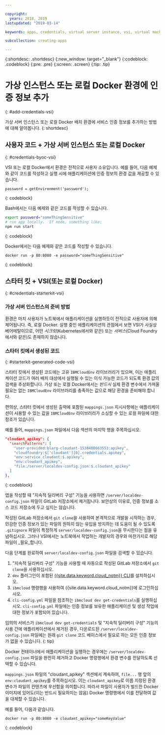 ```yaml
---

copyright:
  years: 2018, 2019
lastupdated: "2019-03-14"

keywords: apps, credentials, virtual server instance, vsi, virtual machine, vm

subcollection: creating-apps

---
```


{:shortdesc: .shortdesc}
{:new_window: target="_blank"}
{:codeblock: .codeblock}
{:pre: .pre}
{:screen: .screen}
{:tip: .tip}

# 가상 인스턴스 또는 로컬 Docker 환경에 인증 정보 추가
{: #add-credentials-vsi}

가상 서버 인스턴스 또는 로컬 Docker 배치 환경에 서비스 인증 정보를 추가하는 방법에 대해 알아봅니다.
{: shortdesc}

## 사용자 코드 + 가상 서버 인스턴스 또는 로컬 Docker
{: #credentials-byoc-vsi}

VSI 또는 로컬 Docker에서 환경은 전적으로 사용자 소유입니다. 예를 들어, 다음 예제와 같이 코드를 작성하고 실행 시에 애플리케이션에 인증 정보의 환경 값을 제공할 수 있습니다.
```
password = getEnvironment('password');
```
{: codeblock}

Bash에서는 다음 예제와 같은 코드를 작성할 수 있습니다.
```bash
export password="someThingSensitive"
# run app locally.  If node, something like:
npm run start
```
{: codeblock}

Docker에서는 다음 예제와 같은 코드를 작성할 수 있습니다.
```
docker run -p 80:8080 -e password="someThingSensitive"
```
{: codeblock}

## 스타터 킷 + VSI(또는 로컬 Docker)
{: #credentials-starterkit-vsi}

### 가상 서버 인스턴스의 준비 방법

환경은 마치 사용자가 노트북에서 애플리케이션을 실행하듯이 전적으로 사용자에 의해 제어됩니다. 즉, 로컬 Docker. 실행 중인 애플리케이션의 관점에서 보면 VSI가 사실상 베어메탈이므로, 어떤 _시크릿_(Kubernetes에서와 같은) 또는 _서비스_(Cloud Foundry에서와 같은)도 존재하지 않습니다.

### 스타터 킷에서 생성된 코드
{: #starterkit-generated-code-vsi}

스타터 킷에서 생성된 코드에는 고유 `IBMCloudEnv` 라이브러리가 있으며, 이는 애플리케이션 코드가 여러 배치 대상에서 실행될 수 있는 이식 가능한 코드가 되도록 환경 값의 검색을 추상화합니다. 가상 또는 로컬 Docker에서는 _반드시_ 실제 환경 변수에서 가져올 필요는 없는 `IBMCloudEnv` 라이브러리를 충족하는 값으로 해당 환경을 준비해야 합니다.

편의상, 스타터 킷에서 생성된 출력에 포함된 `mappings.json` 지시사항에는 애플리케이션이 사용할 수 있는 값을 `IBMCloudEnv` 라이브러리가 소싱할 수 있는 로컬 파일에 대한 참조가 있습니다.

예를 들어, `mappings.json` 파일에서 다음 섹션의 마지막 행을 주목하십시오.
```json
"cloudant_apikey": {
  "searchPatterns": [
    "user-provided:blarg-cloudant-1538408663553:apikey",
    "cloudfoundry:$['cloudant'][0].credentials.apikey",
    "env:service_cloudant:$.apikey",
    "env:cloudant_apikey",
    "file:/server/localdev-config.json:$.cloudant_apikey"
  ]
},
```
{: codeblock}

앱을 작성할 때 "지속적 딜리버리 구성" 기능을 사용하면 `/server/localdev-config.json` 파일이 GitLab 저장소에서 제거됩니다. 보안상의 이유로, 인증 정보를 소스 코드 저장소에 두고 싶지는 않습니다.

작성된 GitLab 저장소에서 `git clone`을 사용하여 본격적으로 개발을 시작하는 경우, 민감한 인증 정보가 있는 파일의 원하지 않는 유입을 방지하는 데 도움이 될 수 있도록 `.gitignore` 파일이 특정하게 `server/localdev-config.json`을 무시한다는 점을 유념하십시오. 그러나 VSI에서는 노트북에서 작업하는 개발자의 경우와 마찬가지로 해당 파일이 _필요_합니다.

다음 단계를 완료하여 `server/localdev-config.json` 파일을 검색할 수 있습니다.

1. "지속적 딜리버리 구성" 기능을 사용할 때 자동으로 작성된 GitLab 저장소에서 `git clone`을 사용하십시오.
2. `dev` 플러그인이 포함된 [{{site.data.keyword.cloud_notm}} CLI](/docs/cli?topic=cloud-cli-ibmcloud-cli)를 설치하십시오.
3. `ibmcloud` 명령행을 사용하여 {{site.data.keyword.cloud_notm}}에 로그인하십시오.
4. `cli-config.yml` 파일을 참조하는 `ibmcloud dev get-credentials`를 실행하십시오. `cli-config.yml` 파일에는 인증 정보를 보유한 애플리케이션 및 생성 작업에 대한 정보가 포함되어 있습니다.

임의의 서비스가 `ibmcloud dev get-credentials` 및 "지속적 딜리버리 구성" 기능의 사용 간에 애플리케이션에서 제거된 경우, 다운로드된 `/server/localdev-config.json` 파일에는 원래 `git clone` 코드 베이스에서 필요로 하는 모든 인증 정보가 없을 수 있습니다.
{: tip}

Docker 컨테이너에서 애플리케이션을 실행하는 경우에는 `/server/localdev-config.json` 파일을 완전히 제거하고 Docker 명령행에서 환경 변수를 전달하도록 선택할 수 있습니다.

`mappings.json` 파일의 "cloudant_apikey" 섹션에서 계속하여, `file...` 행 앞의 `env:cloudant_apikey`를 주목하십시오. 이는 `cloudant_apikey`로 이름 지정된 환경 변수가 파일의 컨텐츠에 우선함을 의미합니다. 따라서 파일이 사용자가 빌드한 Docker 이미지에 있어도(이는 반드시 필요하지는 않음) Docker 명령행에서 이를 전달하여 값을 대체할 수 있습니다.

예를 들어, 다음과 같습니다.
```
docker run -p 80:8080 -e cloudant_apikey="someKeyValue"
```
{: codeblock}
